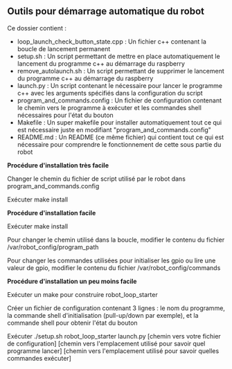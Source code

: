 ## Outils pour démarrage automatique du robot

Ce dossier contient :
- loop_launch_check_button_state.cpp : Un fichier c++ contenant la boucle de lancement permanent
- setup.sh : Un script permettant de mettre en place automatiquement le lancement du programme c++ au démarrage du raspberry
- remove_autolaunch.sh : Un script permettant de supprimer le lancement du programme c++ au démarrage du raspberry
- launch.py : Un script contenant le nécessaire pour lancer le programme c++ avec les arguments spécifiés dans la configuration du script
- program_and_commands.config : Un fichier de configuration contenant le chemin vers le programme à exécuter et les commandes shell nécessaires pour l'état du bouton
- Makefile : Un super makefile pour installer automatiquement tout ce qui est nécessaire juste en modifiant "program_and_commands.config"
- README.md : Un README (ce même fichier) qui contient tout ce qui est nécessaire pour comprendre le fonctionnement de cette sous partie du robot



**Procédure d'installation très facile**

Changer le chemin du fichier de script utilisé par le robot dans program_and_commands.config

Exécuter make install



**Procédure d'installation facile**

Exécuter make install

Pour changer le chemin utilisé dans la boucle, modifier le contenu du fichier /var/robot_config/program_path

Pour changer les commandes utilisées pour initialiser les gpio ou lire une valeur de gpio, modifier le contenu du fichier /var/robot_config/commands



**Procédure d'installation un peu moins facile**

Exécuter un make pour construire robot_loop_starter

Créer un fichier de configuration contenant 3 lignes : le nom du programme, la commande shell d'initialisation (pull-up/down par exemple), et la commande shell pour obtenir l'état du bouton

Exécuter ./setup.sh robot_loop_starter launch.py [chemin vers votre fichier de configuration] [chemin vers l'emplacement utilisé pour savoir quel programme lancer] [chemin vers l'emplacement utilisé pour savoir quelles commandes exécuter]
